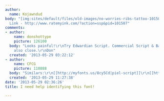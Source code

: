 ```yaml
---
author:
  name: Kojawndud
body: "[img:sites/default/files/old-images/no-worries-ribs-tattoo-101507_4638.jpeg]\r\n\r\nCredit
  Link - http://www.ratemyink.com/?action=ssp&pid=101507"
comments:
- author:
    name: donshottype
    picture: 126100
  body: "Looks painful!\r\nTry Edwardian Script. Commercial Script & Bank Script are
    also close.\r\nDon"
  created: '2013-05-29 03:22:12'
- author:
    name: CFCG
    picture: 110888
  body: "Similars:\r\n[[http://myfonts.us/8cy5Cd|piel-script]]\r\n[[http://myfonts.us/PhDWBH|adios-script-pro]]\r\n[[http://myfonts.us/lpOIPk|itc-edwardian-script]]\r\n[[http://myfonts.us/MDWaex|commercial-script]]\r\n[[http://myfonts.us/AGE1DQ|bank-script-sb]]"
  created: '2013-05-29 11:27:38'
date: '2013-05-29 02:36:26'
title: I need help identifying this font!

---
```

